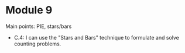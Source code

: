 # Module 9

Main points: PIE, stars/bars

-   C.4: I can use the "Stars and Bars" technique to formulate and solve counting problems.
<!--stackedit_data:
eyJoaXN0b3J5IjpbMTI4MTc0MzEzMl19
-->